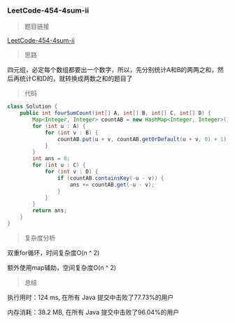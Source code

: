 ### LeetCode-454-4sum-ii

> 题目链接

[LeetCode-454-4sum-ii](https://leetcode-cn.com/problems/4sum-ii/)

> 思路

四元组，必定每个数组都要出一个数字，所以，先分别统计A和B的两两之和，然后再统计C和D的，就转换成两数之和的题目了

> 代码

```java
class Solution {
    public int fourSumCount(int[] A, int[] B, int[] C, int[] D) {
        Map<Integer, Integer> countAB = new HashMap<Integer, Integer>();
        for (int u : A) {
            for (int v : B) {
                countAB.put(u + v, countAB.getOrDefault(u + v, 0) + 1);
            }
        }
        int ans = 0;
        for (int u : C) {
            for (int v : D) {
                if (countAB.containsKey(-u - v)) {
                    ans += countAB.get(-u - v);
                }
            }
        }
        return ans;
    }
}
```

> 复杂度分析

双重for循环，时间复杂度O(n ^ 2)

额外使用map辅助，空间复杂度O(n ^ 2)

> 总结

执行用时：124 ms, 在所有 Java 提交中击败了77.73%的用户

内存消耗：38.2 MB, 在所有 Java 提交中击败了96.04%的用户
